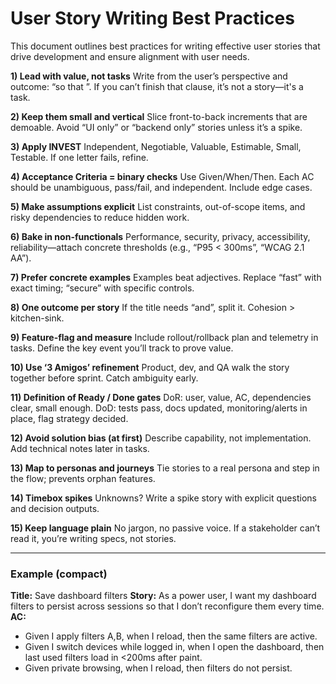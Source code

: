 # User Story Writing Best Practices
This document outlines best practices for writing effective user stories that drive development and ensure alignment with user needs.

**1) Lead with value, not tasks**
Write from the user’s perspective and outcome: “so that <benefit>”. If you can’t finish that clause, it’s not a story—it's a task.

**2) Keep them small and vertical**
Slice front-to-back increments that are demoable. Avoid “UI only” or “backend only” stories unless it’s a spike.

**3) Apply INVEST**
Independent, Negotiable, Valuable, Estimable, Small, Testable. If one letter fails, refine.

**4) Acceptance Criteria = binary checks**
Use Given/When/Then. Each AC should be unambiguous, pass/fail, and independent. Include edge cases.

**5) Make assumptions explicit**
List constraints, out-of-scope items, and risky dependencies to reduce hidden work.

**6) Bake in non-functionals**
Performance, security, privacy, accessibility, reliability—attach concrete thresholds (e.g., “P95 < 300ms”, “WCAG 2.1 AA”).

**7) Prefer concrete examples**
Examples beat adjectives. Replace “fast” with exact timing; “secure” with specific controls.

**8) One outcome per story**
If the title needs “and”, split it. Cohesion > kitchen-sink.

**9) Feature-flag and measure**
Include rollout/rollback plan and telemetry in tasks. Define the key event you’ll track to prove value.

**10) Use ‘3 Amigos’ refinement**
Product, dev, and QA walk the story together before sprint. Catch ambiguity early.

**11) Definition of Ready / Done gates**
DoR: user, value, AC, dependencies clear, small enough.
DoD: tests pass, docs updated, monitoring/alerts in place, flag strategy decided.

**12) Avoid solution bias (at first)**
Describe capability, not implementation. Add technical notes later in tasks.

**13) Map to personas and journeys**
Tie stories to a real persona and step in the flow; prevents orphan features.

**14) Timebox spikes**
Unknowns? Write a spike story with explicit questions and decision outputs.

**15) Keep language plain**
No jargon, no passive voice. If a stakeholder can’t read it, you’re writing specs, not stories.

---

### Example (compact)

**Title:** Save dashboard filters
**Story:** As a power user, I want my dashboard filters to persist across sessions so that I don’t reconfigure them every time.
**AC:**

* Given I apply filters A,B, when I reload, then the same filters are active.
* Given I switch devices while logged in, when I open the dashboard, then last used filters load in <200ms after paint.
* Given private browsing, when I reload, then filters do not persist.
